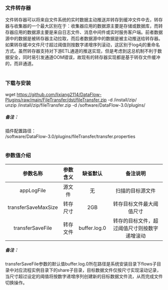 ### 文件转存器  
文件转存器可以将来自文件系统的实时数据主动推送并转存到缓冲文件中去，转存器与收集器的一个最大区别在于：收集器应用的数据源主要是存储或数据库，而转存器应用的数据源主要是来自日志文件、消息中间件或实时服务客户端。前者数据源中的数据是被转存器主动拉取，而后者数据源中的数据是被主动推送给转存器。  
如果转存缓冲文件尺寸超过阈值则按数字递增序列滚动，这区别于log4j的重命名方式。虽然转存器支持对下游ETL通道的推送实现，但是考虑到这总机制不利于数据安全，同时易引发通道OOM错误，故现有的转存器实现都是基于转存文件缓冲的，而非通道。  
​      

### 下载与安装  
wget https://github.com/lixiang2114/DataFlow-Plugins/raw/main/FileTransfer/dst/fileTransfer.zip -d /install/zip/  
unzip  /install/zip/fileTransfer.zip -d /software/DataFlow-3.0/plugins/    

##### 备注：  
插件配置路径：  
 /software/DataFlow-3.0/plugins/fileTransfer/transfer.properties  
​      

### 参数值介绍  
|参数名称|参数含义|缺省默认|备注说明|
|:-----:|:-------:|:-------:|:-------:|
|appLogFile|源文件|无|扫描的目标源文件|
|transferSaveMaxSize|转存尺寸|2GB|转存目标文件最大阈值尺寸|
|transferSaveFile|转存文件|buffer.log.0|转存的目标文件，超过阈值尺寸则按数字递增滚动|
##### 备注：  
transferSaveFile参数的默认值buffer.log.0所在路径是系统安装目录下flows子目录中对应流程实例目录下的share子目录，目标数据文件仅按尺寸实现滚动记录，当尺寸超过设定的阈值将按数字递增序列创建新的目标数据文件流，从而完成文件切换操作。